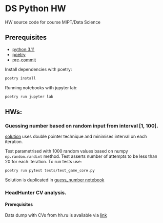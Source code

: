 # DS Python HW

HW source code for course MIPT/Data Science

## Prerequisites

- [python 3.11](https://www.python.org/downloads)
- [poetry](https://python-poetry.org/)
- [pre-commit](https://pre-commit.com/)

Install dependencies with poetry:

```sh
poetry install
```

Running notebooks with jupyter lab:

```sh
poetry run jupyter lab
```

## HWs:

### Guessing number based on random input from interval [1, 100].

[solution](./src/game_core.py) uses double pointer technique and minimises interval on
each iteration.

Test parametrised with 1000 random values based on numpy `np.random.randint` method.
Test asserts number of attempts to be less than 20 for each iteration.
To run tests use:

```sh
poetry run pytest tests/test_game_core.py
```

Solution is duplicated in [guess_number notebook](./notebooks/guess_number.ipynb)

### HeadHunter CV analysis.

#### Prerequisites

Data dump with CVs from hh.ru is available via [link](https://drive.google.com/file/d/1EzqRRuSg1sGORzAssQ8J1VZsAydAVfqu/view?usp=drive_link)
